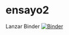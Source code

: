 # ensayo2
Lanzar Binder
[![Binder](https://mybinder.org/badge_logo.svg)](https://mybinder.org/v2/gh/olaphus/ensayo2.git/master)
